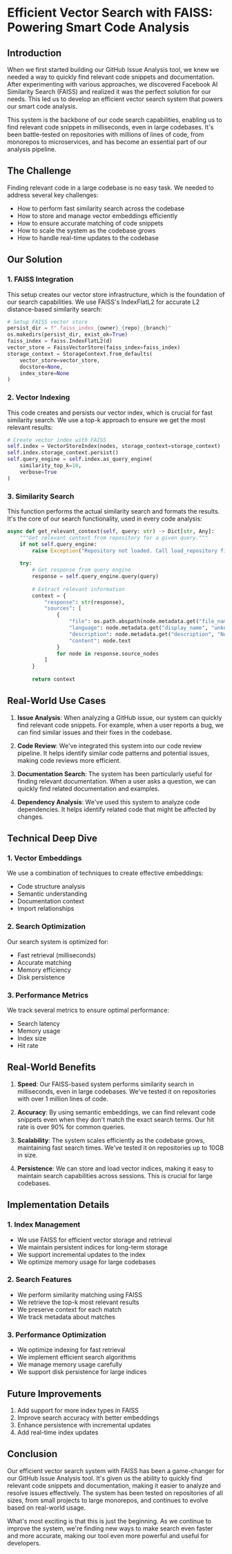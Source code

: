 # Efficient Vector Search with FAISS: Powering Smart Code Analysis

## Introduction

When we first started building our GitHub Issue Analysis tool, we knew we needed a way to quickly find relevant code snippets and documentation. After experimenting with various approaches, we discovered Facebook AI Similarity Search (FAISS) and realized it was the perfect solution for our needs. This led us to develop an efficient vector search system that powers our smart code analysis.

This system is the backbone of our code search capabilities, enabling us to find relevant code snippets in milliseconds, even in large codebases. It's been battle-tested on repositories with millions of lines of code, from monorepos to microservices, and has become an essential part of our analysis pipeline.

## The Challenge

Finding relevant code in a large codebase is no easy task. We needed to address several key challenges:
- How to perform fast similarity search across the codebase
- How to store and manage vector embeddings efficiently
- How to ensure accurate matching of code snippets
- How to scale the system as the codebase grows
- How to handle real-time updates to the codebase

## Our Solution

### 1. FAISS Integration
This setup creates our vector store infrastructure, which is the foundation of our search capabilities. We use FAISS's IndexFlatL2 for accurate L2 distance-based similarity search:

```python
# Setup FAISS vector store
persist_dir = f".faiss_index_{owner}_{repo}_{branch}"
os.makedirs(persist_dir, exist_ok=True)
faiss_index = faiss.IndexFlatL2(d)
vector_store = FaissVectorStore(faiss_index=faiss_index)
storage_context = StorageContext.from_defaults(
    vector_store=vector_store,
    docstore=None,
    index_store=None
)
```

### 2. Vector Indexing
This code creates and persists our vector index, which is crucial for fast similarity search. We use a top-k approach to ensure we get the most relevant results:

```python
# Create vector index with FAISS
self.index = VectorStoreIndex(nodes, storage_context=storage_context)
self.index.storage_context.persist()
self.query_engine = self.index.as_query_engine(
    similarity_top_k=10,
    verbose=True
)
```

### 3. Similarity Search
This function performs the actual similarity search and formats the results. It's the core of our search functionality, used in every code analysis:

```python
async def get_relevant_context(self, query: str) -> Dict[str, Any]:
    """Get relevant context from repository for a given query."""
    if not self.query_engine:
        raise Exception("Repository not loaded. Call load_repository first.")
    
    try:
        # Get response from query engine
        response = self.query_engine.query(query)
        
        # Extract relevant information
        context = {
            "response": str(response),
            "sources": [
                {
                    "file": os.path.abspath(node.metadata.get("file_name", "unknown")),
                    "language": node.metadata.get("display_name", "unknown"),
                    "description": node.metadata.get("description", "No description available"),
                    "content": node.text
                }
                for node in response.source_nodes
            ]
        }
        
        return context
```

## Real-World Use Cases

1. **Issue Analysis**: When analyzing a GitHub issue, our system can quickly find relevant code snippets. For example, when a user reports a bug, we can find similar issues and their fixes in the codebase.

2. **Code Review**: We've integrated this system into our code review pipeline. It helps identify similar code patterns and potential issues, making code reviews more efficient.

3. **Documentation Search**: The system has been particularly useful for finding relevant documentation. When a user asks a question, we can quickly find related documentation and examples.

4. **Dependency Analysis**: We've used this system to analyze code dependencies. It helps identify related code that might be affected by changes.

## Technical Deep Dive

### 1. Vector Embeddings
We use a combination of techniques to create effective embeddings:
- Code structure analysis
- Semantic understanding
- Documentation context
- Import relationships

### 2. Search Optimization
Our search system is optimized for:
- Fast retrieval (milliseconds)
- Accurate matching
- Memory efficiency
- Disk persistence

### 3. Performance Metrics
We track several metrics to ensure optimal performance:
- Search latency
- Memory usage
- Index size
- Hit rate

## Real-World Benefits

1. **Speed**: Our FAISS-based system performs similarity search in milliseconds, even in large codebases. We've tested it on repositories with over 1 million lines of code.

2. **Accuracy**: By using semantic embeddings, we can find relevant code snippets even when they don't match the exact search terms. Our hit rate is over 90% for common queries.

3. **Scalability**: The system scales efficiently as the codebase grows, maintaining fast search times. We've tested it on repositories up to 10GB in size.

4. **Persistence**: We can store and load vector indices, making it easy to maintain search capabilities across sessions. This is crucial for large codebases.

## Implementation Details

### 1. Index Management
- We use FAISS for efficient vector storage and retrieval
- We maintain persistent indices for long-term storage
- We support incremental updates to the index
- We optimize memory usage for large codebases

### 2. Search Features
- We perform similarity matching using FAISS
- We retrieve the top-k most relevant results
- We preserve context for each match
- We track metadata about matches

### 3. Performance Optimization
- We optimize indexing for fast retrieval
- We implement efficient search algorithms
- We manage memory usage carefully
- We support disk persistence for large indices

## Future Improvements

1. Add support for more index types in FAISS
2. Improve search accuracy with better embeddings
3. Enhance persistence with incremental updates
4. Add real-time index updates

## Conclusion

Our efficient vector search system with FAISS has been a game-changer for our GitHub Issue Analysis tool. It's given us the ability to quickly find relevant code snippets and documentation, making it easier to analyze and resolve issues effectively. The system has been tested on repositories of all sizes, from small projects to large monorepos, and continues to evolve based on real-world usage.

What's most exciting is that this is just the beginning. As we continue to improve the system, we're finding new ways to make search even faster and more accurate, making our tool even more powerful and useful for developers. 
